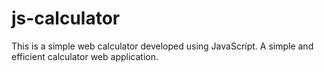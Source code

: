 # js-calculator
This is a simple web calculator developed using JavaScript.
A simple and efficient calculator web application.
